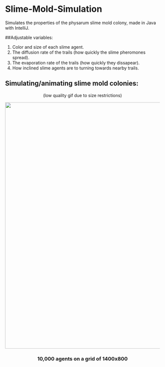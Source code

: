 # Slime-Mold-Simulation
Simulates the properties of the physarum slime mold colony, made in Java with IntelliJ.

##Adjustable variables:
1. Color and size of each slime agent.
2. The diffusion rate of the trails (how quickly the slime pheromones spread).
3. The evaporation rate of the trails (how quickly they dissapear).
4. How inclined slime agents are to turning towards nearby trails.

## Simulating/animating slime mold colonies:
<p align="center">(low quality gif due to size restrictions) </p>

<p align="center">
<image width="800" src="https://user-images.githubusercontent.com/64125245/180597542-4d319da6-aa11-4ef4-bb68-e9cb68f2fbdd.gif"><image>
</p>
<h3 align="center"> 10,000 agents on a grid of 1400x800 </h3>

